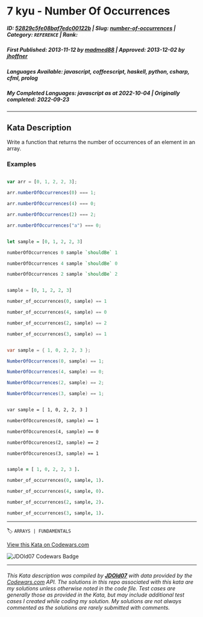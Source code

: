 # 7 kyu - Number Of Occurrences

##### **ID**: [52829c5fe08baf7edc00122b](https://www.codewars.com/kata/52829c5fe08baf7edc00122b) | **Slug**: [number-of-occurrences](https://www.codewars.com/kata/52829c5fe08baf7edc00122b) | **Category**: `REFERENCE` | **Rank**: <span style="color:white">7 kyu</span>

##### **First Published**: 2013-11-12 ***by*** [madmed88](https://www.codewars.com/users/madmed88) | **Approved**: 2013-12-02 ***by*** [jhoffner](https://www.codewars.com/users/jhoffner)

##### **Languages Available**: javascript, coffeescript, haskell, python, csharp, cfml, prolog

##### **My Completed Languages**: javascript ***as at*** 2022-10-04 | **Originally completed**: 2022-09-23

---

## Kata Description


Write a function that returns the number of occurrences of an element in an array.





### Examples

```javascript

var arr = [0, 1, 2, 2, 3];

arr.numberOfOccurrences(0) === 1;

arr.numberOfOccurrences(4) === 0;

arr.numberOfOccurrences(2) === 2;

arr.numberOfOccurrences("a") === 0;

```

```haskell

let sample = [0, 1, 2, 2, 3]

numberOfOccurrences 0 sample `shouldBe` 1

numberOfOccurrences 4 sample `shouldBe` 0

numberOfOccurrences 2 sample `shouldBe` 2

```

```python

sample = [0, 1, 2, 2, 3]

number_of_occurrences(0, sample) == 1

number_of_occurrences(4, sample) == 0

number_of_occurrences(2, sample) == 2

number_of_occurrences(3, sample) == 1

```

```csharp

var sample = { 1, 0, 2, 2, 3 };

NumberOfOccurrences(0, sample) == 1;

NumberOfOccurrences(4, sample) == 0;

NumberOfOccurrences(2, sample) == 2;

NumberOfOccurrences(3, sample) == 1;

```

```cfml

var sample = [ 1, 0, 2, 2, 3 ]

numberOfOccurences(0, sample) == 1

numberOfOccurences(4, sample) == 0

numberOfOccurences(2, sample) == 2

numberOfOccurences(3, sample) == 1

```

```prolog

sample = [ 1, 0, 2, 2, 3 ].

number_of_occurrences(0, sample, 1).

number_of_occurrences(4, sample, 0).

number_of_occurrences(2, sample, 2).

number_of_occurrences(3, sample, 1).

```

---


🏷 `ARRAYS | FUNDAMENTALS`


[View this Kata on Codewars.com](https://www.codewars.com/kata/52829c5fe08baf7edc00122b)

![](https://www.codewars.com/users/jdold07/badges/large "JDOld07 Codewars Badge")

---

###### *This Kata description was compiled by [**JDOld07**](https://tpstech.dev) with data provided by the [Codewars.com](https://www.codewars.com) API.  The solutions in this repo associated with this kata are my solutions unless otherwise noted in the code file.  Test cases are generally those as provided in the Kata, but may include additional test cases I created while coding my solution.  My solutions are not always commented as the solutions are rarely submitted with comments.*

